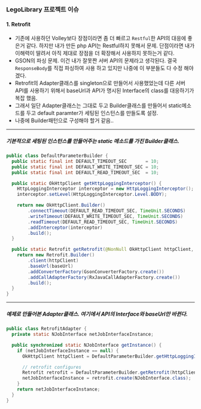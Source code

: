 ### LegoLibrary 프로젝트 이슈  
#### 1. Retrofit   
- 기존에 사용하던 Volley보다 장점이라면 좀 더 빠르고 `Restful`한 API의 대응에 좋은거 같다. 하지만 내가 만든 php API는 Restful하지 못해서 문제. 단점이라면 내가 이해력이 딸려서 아직 제대로 장점을 더 확장해서 사용하지 못하는거 같다.      
- GSON의 파싱 문제. 이건 내가 잘못짠 서버 API의 문제라고 생각된다. 결국 `ResponseBody`를 직접 파싱하여 사용 하고 있지만 나중에 이 부분들도 다 수정 해야 겠다.  
- Retrofit의 Adapter클래스를 singleton으로 만들어서 사용했었는데 다른 서버 API를 사용하기 위해서 baseUrl과 API가 명시된 Interface의 class를 대응하기가 복잡 했음. 
- 그래서 일단 Adapter클래스는 그대로 두고 Builder클래스를 만들어서 static메소드를 두고 default paramter가 세팅된 인스턴스를 만들도록 설정. 
- 나중에 Builder패턴으로 구성해야 할거 같음..  

--- 
 
##### 기본적으로 세팅된 인스턴스를 만들어주는 static 메소드를 가진 Builder클래스.   
```java
public class DefaultParameterBuilder {
  public static final int DEFAULT_TIMEOUT_SEC       = 10;
  public static final int DEFAULT_WRITE_TIMEOUT_SEC = 10;
  public static final int DEFAULT_READ_TIMEOUT_SEC  = 10;

  public static OkHttpClient getHttpLoggingInterceptor() {
    HttpLoggingInterceptor interceptor = new HttpLoggingInterceptor();
    interceptor.setLevel(HttpLoggingInterceptor.Level.BODY);

    return new OkHttpClient.Builder()
        .connectTimeout(DEFAULT_READ_TIMEOUT_SEC, TimeUnit.SECONDS)
        .writeTimeout(DEFAULT_WRITE_TIMEOUT_SEC, TimeUnit.SECONDS)
        .readTimeout(DEFAULT_READ_TIMEOUT_SEC, TimeUnit.SECONDS)
        .addInterceptor(interceptor)
        .build();
  }

  public static Retrofit getRetrofit(@NonNull OkHttpClient httpClient, @NonNull String baseUrl) {
    return new Retrofit.Builder()
        .client(httpClient)
        .baseUrl(baseUrl)
        .addConverterFactory(GsonConverterFactory.create())
        .addCallAdapterFactory(RxJavaCallAdapterFactory.create())
        .build();
  }
}
```
---

##### 예제로 만들어본 Adapter클래스. 여기에서 API의 Interface와 baseUrl만 바뀐다.  
```java
public class RetrofitAdapter {
  private static NJobInterface netJobInterfaceInstance;

  public synchronized static NJobInterface getInstance() {
    if (netJobInterfaceInstance == null) {
      OkHttpClient httpClient = DefaultParameterBuilder.getHttpLoggingInterceptor();

      // retrofit configures
      Retrofit retrofit = DefaultParameterBuilder.getRetrofit(httpClient, ConstantParams.URL_PREFIX);
      netJobInterfaceInstance = retrofit.create(NJobInterface.class);
    }
    return netJobInterfaceInstance;
  }
}
```  
  
